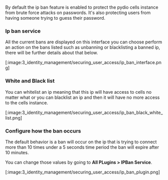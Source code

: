 By default the ip ban feature is enabled to protect the pydio cells instance from brute force attacks on passwords.
It's also protecting users from having someone trying to guess their password.

### Ip ban service

All the current bans are displayed on this interface you can choose perform an action on the bans listed such as
unbanning or blacklisting a banned ip, there will be further details about that below.

[:image:3_identity_management/securing_user_access/ip_ban_interface.png]

### White and Black list

You can whitelist an ip meaning that this ip will have access to cells no matter what or you can blacklist an ip and then it will have no more access to the cells instance.

[:image:3_identity_management/securing_user_access/ip_ban_black_white_list.png]

### Configure how the ban occurs

The default behavior is a ban will occur on the ip that is trying to connect more than 10 times under a 5 seconds time period the ban will expire after 10 minutes.

You can change those values by going to **All PLugins > IPBan Service**.

[:image:3_identity_management/securing_user_access/ip_ban_plugin.png]
